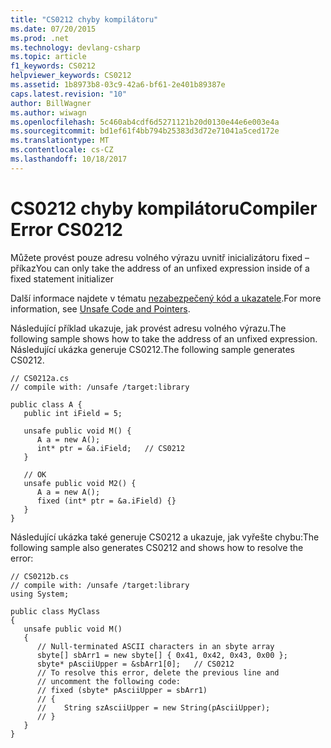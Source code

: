 ```yaml
---
title: "CS0212 chyby kompilátoru"
ms.date: 07/20/2015
ms.prod: .net
ms.technology: devlang-csharp
ms.topic: article
f1_keywords: CS0212
helpviewer_keywords: CS0212
ms.assetid: 1b8973b8-03c9-42a6-bf61-2e401b89387e
caps.latest.revision: "10"
author: BillWagner
ms.author: wiwagn
ms.openlocfilehash: 5c460ab4cdf6d5271121b20d0130e44e6e003e4a
ms.sourcegitcommit: bd1ef61f4bb794b25383d3d72e71041a5ced172e
ms.translationtype: MT
ms.contentlocale: cs-CZ
ms.lasthandoff: 10/18/2017
---
```

# <a name="compiler-error-cs0212"></a><span data-ttu-id="17177-102">CS0212 chyby kompilátoru</span><span class="sxs-lookup"><span data-stu-id="17177-102">Compiler Error CS0212</span></span>
<span data-ttu-id="17177-103">Můžete provést pouze adresu volného výrazu uvnitř inicializátoru fixed – příkaz</span><span class="sxs-lookup"><span data-stu-id="17177-103">You can only take the address of an unfixed expression inside of a fixed statement initializer</span></span>  
  
 <span data-ttu-id="17177-104">Další informace najdete v tématu [nezabezpečený kód a ukazatele](../../csharp/programming-guide/unsafe-code-pointers/index.md).</span><span class="sxs-lookup"><span data-stu-id="17177-104">For more information, see [Unsafe Code and Pointers](../../csharp/programming-guide/unsafe-code-pointers/index.md).</span></span>  
  
 <span data-ttu-id="17177-105">Následující příklad ukazuje, jak provést adresu volného výrazu.</span><span class="sxs-lookup"><span data-stu-id="17177-105">The following sample shows how to take the address of an unfixed expression.</span></span> <span data-ttu-id="17177-106">Následující ukázka generuje CS0212.</span><span class="sxs-lookup"><span data-stu-id="17177-106">The following sample generates CS0212.</span></span>  
  
```  
// CS0212a.cs  
// compile with: /unsafe /target:library  
  
public class A {  
   public int iField = 5;  
  
   unsafe public void M() {   
      A a = new A();  
      int* ptr = &a.iField;   // CS0212   
   }  
  
   // OK  
   unsafe public void M2() {  
      A a = new A();  
      fixed (int* ptr = &a.iField) {}  
   }  
}  
```  
  
 <span data-ttu-id="17177-107">Následující ukázka také generuje CS0212 a ukazuje, jak vyřešte chybu:</span><span class="sxs-lookup"><span data-stu-id="17177-107">The following sample also generates CS0212 and shows how to resolve the error:</span></span>  
  
```  
// CS0212b.cs  
// compile with: /unsafe /target:library  
using System;  
  
public class MyClass  
{  
   unsafe public void M()  
   {  
      // Null-terminated ASCII characters in an sbyte array   
      sbyte[] sbArr1 = new sbyte[] { 0x41, 0x42, 0x43, 0x00 };  
      sbyte* pAsciiUpper = &sbArr1[0];   // CS0212  
      // To resolve this error, delete the previous line and   
      // uncomment the following code:  
      // fixed (sbyte* pAsciiUpper = sbArr1)  
      // {  
      //    String szAsciiUpper = new String(pAsciiUpper);  
      // }  
   }  
}  
```
